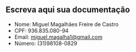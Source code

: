 ## Escreva aqui sua documentação

- Nome: Miguel Magalhães Freire de Castro
- CPF: 936.835.080-94
- Email: miguel.magalha1@gmail.com
- Número: (31)98108-0829
